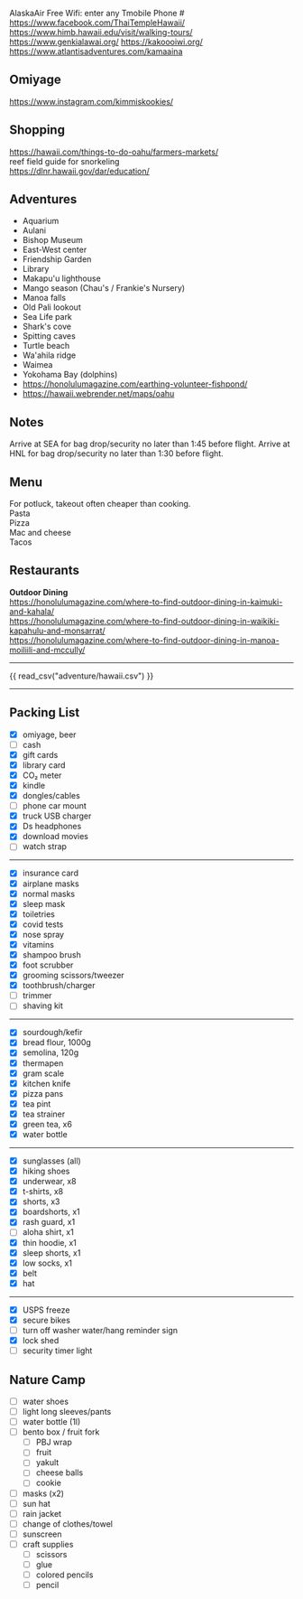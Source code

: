 AlaskaAir Free Wifi: enter any Tmobile Phone #
https://www.facebook.com/ThaiTempleHawaii/
https://www.himb.hawaii.edu/visit/walking-tours/
https://www.genkialawai.org/
https://kakoooiwi.org/
https://www.atlantisadventures.com/kamaaina

## Omiyage
https://www.instagram.com/kimmiskookies/

## Shopping
https://hawaii.com/things-to-do-oahu/farmers-markets/  
reef field guide for snorkeling  
https://dlnr.hawaii.gov/dar/education/  

## Adventures
* Aquarium
* Aulani
* Bishop Museum
* East-West center
* Friendship Garden
* Library
* Makapu'u lighthouse
* Mango season (Chau's / Frankie's Nursery)
* Manoa falls
* Old Pali lookout
* Sea Life park
* Shark's cove
* Spitting caves
* Turtle beach
* Wa'ahila ridge
* Waimea
* Yokohama Bay (dolphins)
* https://honolulumagazine.com/earthing-volunteer-fishpond/
* https://hawaii.webrender.net/maps/oahu

## Notes
Arrive at SEA for bag drop/security no later than 1:45 before flight.
Arrive at HNL for bag drop/security no later than 1:30 before flight.

## Menu
For potluck, takeout often cheaper than cooking.  
Pasta  
Pizza  
Mac and cheese  
Tacos  

## Restaurants
**Outdoor Dining**  
https://honolulumagazine.com/where-to-find-outdoor-dining-in-kaimuki-and-kahala/  
https://honolulumagazine.com/where-to-find-outdoor-dining-in-waikiki-kapahulu-and-monsarrat/  
https://honolulumagazine.com/where-to-find-outdoor-dining-in-manoa-moiliili-and-mccully/  

---
{{ read_csv("adventure/hawaii.csv") }}

---
## Packing List
- [x] omiyage, beer
- [ ] cash
- [x] gift cards
- [x] library card
- [x] CO₂ meter
- [x] kindle
- [x] dongles/cables
- [ ] phone car mount
- [x] truck USB charger
- [x] Ds headphones
- [x] download movies
- [ ] watch strap
---
- [x] insurance card
- [x] airplane masks
- [x] normal masks
- [x] sleep mask
- [x] toiletries
- [x] covid tests
- [x] nose spray
- [x] vitamins
- [x] shampoo brush
- [x] foot scrubber
- [x] grooming scissors/tweezer
- [x] toothbrush/charger
- [ ] trimmer
- [ ] shaving kit
---
- [x] sourdough/kefir
- [x] bread flour, 1000g
- [x] semolina, 120g
- [x] thermapen
- [x] gram scale
- [x] kitchen knife
- [x] pizza pans
- [x] tea pint
- [x] tea strainer
- [x] green tea, x6
- [x] water bottle
---
- [x] sunglasses (all)
- [x] hiking shoes
- [x] underwear, x8
- [x] t-shirts, x8
- [x] shorts, x3
- [x] boardshorts, x1
- [x] rash guard, x1
- [ ] aloha shirt, x1
- [x] thin hoodie, x1
- [x] sleep shorts, x1
- [x] low socks, x1
- [x] belt
- [x] hat
---
- [x] USPS freeze
- [x] secure bikes
- [ ] turn off washer water/hang reminder sign
- [x] lock shed
- [ ] security timer light

## Nature Camp
- [ ] water shoes
- [ ] light long sleeves/pants
- [ ] water bottle (1l)
- [ ] bento box / fruit fork
    - [ ] PBJ wrap
    - [ ] fruit
    - [ ] yakult
    - [ ] cheese balls
    - [ ] cookie
- [ ] masks (x2)
- [ ] sun hat
- [ ] rain jacket
- [ ] change of clothes/towel
- [ ] sunscreen
- [ ] craft supplies
    - [ ] scissors
    - [ ] glue
    - [ ] colored pencils
    - [ ] pencil
